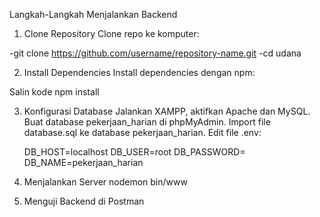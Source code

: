 Langkah-Langkah Menjalankan Backend
1. Clone Repository
  Clone repo ke komputer:

  -git clone https://github.com/username/repository-name.git
  -cd udana
  
2. Install Dependencies
  Install dependencies dengan npm:
  
  Salin kode
  npm install
  
3. Konfigurasi Database
    Jalankan XAMPP, aktifkan Apache dan MySQL.
    Buat database pekerjaan_harian di phpMyAdmin.
    Import file database.sql ke database pekerjaan_harian.
    Edit file .env:
    
    DB_HOST=localhost
    DB_USER=root
    DB_PASSWORD=
    DB_NAME=pekerjaan_harian
   
4. Menjalankan Server
   nodemon bin/www

5. Menguji Backend di Postman
